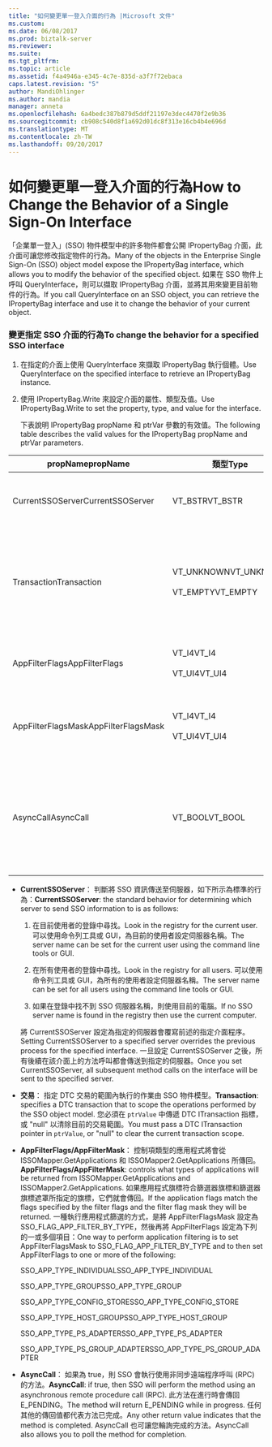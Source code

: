 ```yaml
---
title: "如何變更單一登入介面的行為 |Microsoft 文件"
ms.custom: 
ms.date: 06/08/2017
ms.prod: biztalk-server
ms.reviewer: 
ms.suite: 
ms.tgt_pltfrm: 
ms.topic: article
ms.assetid: f4a4946a-e345-4c7e-835d-a3f7f72ebaca
caps.latest.revision: "5"
author: MandiOhlinger
ms.author: mandia
manager: anneta
ms.openlocfilehash: 6a4bedc387b879d5ddf21197e3dec4470f2e9b36
ms.sourcegitcommit: cb908c540d8f1a692d01dc8f313e16cb4b4e696d
ms.translationtype: MT
ms.contentlocale: zh-TW
ms.lasthandoff: 09/20/2017
---
```

# <a name="how-to-change-the-behavior-of-a-single-sign-on-interface"></a><span data-ttu-id="25f6d-102">如何變更單一登入介面的行為</span><span class="sxs-lookup"><span data-stu-id="25f6d-102">How to Change the Behavior of a Single Sign-On Interface</span></span>
<span data-ttu-id="25f6d-103">「企業單一登入」(SSO) 物件模型中的許多物件都會公開 IPropertyBag 介面，此介面可讓您修改指定物件的行為。</span><span class="sxs-lookup"><span data-stu-id="25f6d-103">Many of the objects in the Enterprise Single Sign-On (SSO) object model expose the IPropertyBag interface, which allows you to modify the behavior of the specified object.</span></span> <span data-ttu-id="25f6d-104">如果在 SSO 物件上呼叫 QueryInterface，則可以擷取 IPropertyBag 介面，並將其用來變更目前物件的行為。</span><span class="sxs-lookup"><span data-stu-id="25f6d-104">If you call QueryInterface on an SSO object, you can retrieve the IPropertyBag interface and use it to change the behavior of your current object.</span></span>  
  
### <a name="to-change-the-behavior-for-a-specified-sso-interface"></a><span data-ttu-id="25f6d-105">變更指定 SSO 介面的行為</span><span class="sxs-lookup"><span data-stu-id="25f6d-105">To change the behavior for a specified SSO interface</span></span>  
  
1.  <span data-ttu-id="25f6d-106">在指定的介面上使用 QueryInterface 來擷取 IPropertyBag 執行個體。</span><span class="sxs-lookup"><span data-stu-id="25f6d-106">Use QueryInterface on the specified interface to retrieve an IPropertyBag instance.</span></span>  
  
2.  <span data-ttu-id="25f6d-107">使用 IPropertyBag.Write 來設定介面的屬性、類型及值。</span><span class="sxs-lookup"><span data-stu-id="25f6d-107">Use IPropertyBag.Write to set the property, type, and value for the interface.</span></span>  
  
     <span data-ttu-id="25f6d-108">下表說明 IPropertyBag propName 和 ptrVar 參數的有效值。</span><span class="sxs-lookup"><span data-stu-id="25f6d-108">The following table describes the valid values for the IPropertyBag propName and ptrVar parameters.</span></span>  
  
|<span data-ttu-id="25f6d-109">propName</span><span class="sxs-lookup"><span data-stu-id="25f6d-109">propName</span></span>|<span data-ttu-id="25f6d-110">類型</span><span class="sxs-lookup"><span data-stu-id="25f6d-110">Type</span></span>|<span data-ttu-id="25f6d-111">ptrValue</span><span class="sxs-lookup"><span data-stu-id="25f6d-111">ptrValue</span></span>|<span data-ttu-id="25f6d-112">可用於</span><span class="sxs-lookup"><span data-stu-id="25f6d-112">Usable On</span></span>|  
|--------------|----------|--------------|---------------|  
|<span data-ttu-id="25f6d-113">CurrentSSOServer</span><span class="sxs-lookup"><span data-stu-id="25f6d-113">CurrentSSOServer</span></span>|<span data-ttu-id="25f6d-114">VT_BSTR</span><span class="sxs-lookup"><span data-stu-id="25f6d-114">VT_BSTR</span></span>|<span data-ttu-id="25f6d-115">要將資訊傳送至的伺服器的名稱</span><span class="sxs-lookup"><span data-stu-id="25f6d-115">Name of the server to send the information to</span></span>|<span data-ttu-id="25f6d-116">全部</span><span class="sxs-lookup"><span data-stu-id="25f6d-116">All</span></span>|  
|<span data-ttu-id="25f6d-117">Transaction</span><span class="sxs-lookup"><span data-stu-id="25f6d-117">Transaction</span></span>|<span data-ttu-id="25f6d-118">VT_UNKNOWN</span><span class="sxs-lookup"><span data-stu-id="25f6d-118">VT_UNKNOWN</span></span><br /><br /> <span data-ttu-id="25f6d-119">VT_EMPTY</span><span class="sxs-lookup"><span data-stu-id="25f6d-119">VT_EMPTY</span></span>|<span data-ttu-id="25f6d-120">DTC ITransaction 指標，或 NULL 以清除範圍。</span><span class="sxs-lookup"><span data-stu-id="25f6d-120">A DTC ITransaction pointer, or NULL to clear the scope.</span></span>|<span data-ttu-id="25f6d-121">ISSOConfigStore::SetConfigInfo</span><span class="sxs-lookup"><span data-stu-id="25f6d-121">ISSOConfigStore::SetConfigInfo</span></span><br /><span data-ttu-id="25f6d-122">ISSOConfigStore::GetConfigInfo</span><span class="sxs-lookup"><span data-stu-id="25f6d-122">ISSOConfigStore::GetConfigInfo</span></span> <br /><span data-ttu-id="25f6d-123">ISSOConfigStore::DeleteConfigInfo</span><span class="sxs-lookup"><span data-stu-id="25f6d-123">ISSOConfigStore::DeleteConfigInfo</span></span><br /><br /> <span data-ttu-id="25f6d-124">ISSOAdmin::CreateApplication</span><span class="sxs-lookup"><span data-stu-id="25f6d-124">ISSOAdmin::CreateApplication</span></span><br /><span data-ttu-id="25f6d-125">ISSOAdmin::DeleteApplication</span><span class="sxs-lookup"><span data-stu-id="25f6d-125">ISSOAdmin::DeleteApplication</span></span> <br /><span data-ttu-id="25f6d-126">ISSOAdmin::UpdateApplication</span><span class="sxs-lookup"><span data-stu-id="25f6d-126">ISSOAdmin::UpdateApplication</span></span><br /><span data-ttu-id="25f6d-127">ISSOAdmin::CreateFieldInfo</span><span class="sxs-lookup"><span data-stu-id="25f6d-127">ISSOAdmin::CreateFieldInfo</span></span><br /><br /> <span data-ttu-id="25f6d-128">ISSOMapper::GetFieldInfo</span><span class="sxs-lookup"><span data-stu-id="25f6d-128">ISSOMapper::GetFieldInfo</span></span>|  
|<span data-ttu-id="25f6d-129">AppFilterFlags</span><span class="sxs-lookup"><span data-stu-id="25f6d-129">AppFilterFlags</span></span>|<span data-ttu-id="25f6d-130">VT_I4</span><span class="sxs-lookup"><span data-stu-id="25f6d-130">VT_I4</span></span><br /><br /> <span data-ttu-id="25f6d-131">VT_UI4</span><span class="sxs-lookup"><span data-stu-id="25f6d-131">VT_UI4</span></span>|<span data-ttu-id="25f6d-132">控制要篩選之應用程式的旗標。</span><span class="sxs-lookup"><span data-stu-id="25f6d-132">Flags to control what application to filter.</span></span>|<span data-ttu-id="25f6d-133">ISSOMapper::GetApplications</span><span class="sxs-lookup"><span data-stu-id="25f6d-133">ISSOMapper::GetApplications</span></span><br /><br /> <span data-ttu-id="25f6d-134">ISSOMapper2::GetApplications2</span><span class="sxs-lookup"><span data-stu-id="25f6d-134">ISSOMapper2::GetApplications2</span></span>|  
|<span data-ttu-id="25f6d-135">AppFilterFlagsMask</span><span class="sxs-lookup"><span data-stu-id="25f6d-135">AppFilterFlagsMask</span></span>|<span data-ttu-id="25f6d-136">VT_I4</span><span class="sxs-lookup"><span data-stu-id="25f6d-136">VT_I4</span></span><br /><br /> <span data-ttu-id="25f6d-137">VT_UI4</span><span class="sxs-lookup"><span data-stu-id="25f6d-137">VT_UI4</span></span>|<span data-ttu-id="25f6d-138">控制要篩選之應用程式的旗標遮罩。</span><span class="sxs-lookup"><span data-stu-id="25f6d-138">Flag mask to control what application to filter.</span></span>|<span data-ttu-id="25f6d-139">ISSOMapper::GetApplications</span><span class="sxs-lookup"><span data-stu-id="25f6d-139">ISSOMapper::GetApplications</span></span><br /><br /> <span data-ttu-id="25f6d-140">ISSOMapper2::GetApplications2</span><span class="sxs-lookup"><span data-stu-id="25f6d-140">ISSOMapper2::GetApplications2</span></span>|  
|<span data-ttu-id="25f6d-141">AsyncCall</span><span class="sxs-lookup"><span data-stu-id="25f6d-141">AsyncCall</span></span>|<span data-ttu-id="25f6d-142">VT_BOOL</span><span class="sxs-lookup"><span data-stu-id="25f6d-142">VT_BOOL</span></span>|<span data-ttu-id="25f6d-143">若為 True，則使用非同步 RPC 進行呼叫；若為 False，則使用同步 RPC。</span><span class="sxs-lookup"><span data-stu-id="25f6d-143">True to call using an async RPC; false to use a synchronous RPC.</span></span>|<span data-ttu-id="25f6d-144">ISSOConfigOM::GetServerStatus</span><span class="sxs-lookup"><span data-stu-id="25f6d-144">ISSOConfigOM::GetServerStatus</span></span><br /><br /> <span data-ttu-id="25f6d-145">ISSOAdmin::GetGlobalInfo</span><span class="sxs-lookup"><span data-stu-id="25f6d-145">ISSOAdmin::GetGlobalInfo</span></span>|  
  
-   <span data-ttu-id="25f6d-146">**CurrentSSOServer**： 判斷將 SSO 資訊傳送至伺服器，如下所示為標準的行為：</span><span class="sxs-lookup"><span data-stu-id="25f6d-146">**CurrentSSOServer**: the standard behavior for determining which server to send SSO information to is as follows:</span></span>  
  
    1.  <span data-ttu-id="25f6d-147">在目前使用者的登錄中尋找。</span><span class="sxs-lookup"><span data-stu-id="25f6d-147">Look in the registry for the current user.</span></span> <span data-ttu-id="25f6d-148">可以使用命令列工具或 GUI，為目前的使用者設定伺服器名稱。</span><span class="sxs-lookup"><span data-stu-id="25f6d-148">The server name can be set for the current user using the command line tools or GUI.</span></span>  
  
    2.  <span data-ttu-id="25f6d-149">在所有使用者的登錄中尋找。</span><span class="sxs-lookup"><span data-stu-id="25f6d-149">Look in the registry for all users.</span></span> <span data-ttu-id="25f6d-150">可以使用命令列工具或 GUI，為所有的使用者設定伺服器名稱。</span><span class="sxs-lookup"><span data-stu-id="25f6d-150">The server name can be set for all users using the command line tools or GUI.</span></span>  
  
    3.  <span data-ttu-id="25f6d-151">如果在登錄中找不到 SSO 伺服器名稱，則使用目前的電腦。</span><span class="sxs-lookup"><span data-stu-id="25f6d-151">If no SSO server name is found in the registry then use the current computer.</span></span>  
  
     <span data-ttu-id="25f6d-152">將 CurrentSSOServer 設定為指定的伺服器會覆寫前述的指定介面程序。</span><span class="sxs-lookup"><span data-stu-id="25f6d-152">Setting CurrentSSOServer to a specified server overrides the previous process for the specified interface.</span></span> <span data-ttu-id="25f6d-153">一旦設定 CurrentSSOServer 之後，所有後續在該介面上的方法呼叫都會傳送到指定的伺服器。</span><span class="sxs-lookup"><span data-stu-id="25f6d-153">Once you set CurrentSSOServer, all subsequent method calls on the interface will be sent to the specified server.</span></span>  
  
-   <span data-ttu-id="25f6d-154">**交易**： 指定 DTC 交易的範圍內執行的作業由 SSO 物件模型。</span><span class="sxs-lookup"><span data-stu-id="25f6d-154">**Transaction**: specifies a DTC transaction that to scope the operations performed by the SSO object model.</span></span> <span data-ttu-id="25f6d-155">您必須在 `ptrValue` 中傳遞 DTC ITransaction 指標，或 "null" 以清除目前的交易範圍。</span><span class="sxs-lookup"><span data-stu-id="25f6d-155">You must pass a DTC ITransaction pointer in `ptrValue`, or "null" to clear the current transaction scope.</span></span>  
  
-   <span data-ttu-id="25f6d-156">**AppFilterFlags/AppFilterMask**： 控制項類型的應用程式將會從 ISSOMapper.GetApplications 和 ISSOMapper2.GetApplications 所傳回。</span><span class="sxs-lookup"><span data-stu-id="25f6d-156">**AppFilterFlags/AppFilterMask**: controls what types of applications will be returned from ISSOMapper.GetApplications and ISSOMapper2.GetApplications.</span></span> <span data-ttu-id="25f6d-157">如果應用程式旗標符合篩選器旗標和篩選器旗標遮罩所指定的旗標，它們就會傳回。</span><span class="sxs-lookup"><span data-stu-id="25f6d-157">If the application flags match the flags specified by the filter flags and the filter flag mask they will be returned.</span></span> <span data-ttu-id="25f6d-158">一種執行應用程式篩選的方式，是將 AppFilterFlagsMask 設定為 SSO_FLAG_APP_FILTER_BY_TYPE，然後再將 AppFilterFlags 設定為下列的一或多個項目：</span><span class="sxs-lookup"><span data-stu-id="25f6d-158">One way to perform application filtering is to set AppFilterFlagsMask to SSO_FLAG_APP_FILTER_BY_TYPE and to then set AppFilterFlags to one or more of the following:</span></span>  
  
     <span data-ttu-id="25f6d-159">SSO_APP_TYPE_INDIVIDUAL</span><span class="sxs-lookup"><span data-stu-id="25f6d-159">SSO_APP_TYPE_INDIVIDUAL</span></span>  
  
     <span data-ttu-id="25f6d-160">SSO_APP_TYPE_GROUP</span><span class="sxs-lookup"><span data-stu-id="25f6d-160">SSO_APP_TYPE_GROUP</span></span>  
  
     <span data-ttu-id="25f6d-161">SSO_APP_TYPE_CONFIG_STORE</span><span class="sxs-lookup"><span data-stu-id="25f6d-161">SSO_APP_TYPE_CONFIG_STORE</span></span>  
  
     <span data-ttu-id="25f6d-162">SSO_APP_TYPE_HOST_GROUP</span><span class="sxs-lookup"><span data-stu-id="25f6d-162">SSO_APP_TYPE_HOST_GROUP</span></span>  
  
     <span data-ttu-id="25f6d-163">SSO_APP_TYPE_PS_ADAPTER</span><span class="sxs-lookup"><span data-stu-id="25f6d-163">SSO_APP_TYPE_PS_ADAPTER</span></span>  
  
     <span data-ttu-id="25f6d-164">SSO_APP_TYPE_PS_GROUP_ADAPTER</span><span class="sxs-lookup"><span data-stu-id="25f6d-164">SSO_APP_TYPE_PS_GROUP_ADAPTER</span></span>  
  
-   <span data-ttu-id="25f6d-165">**AsyncCall**： 如果為 true，則 SSO 會執行使用非同步遠端程序呼叫 (RPC) 的方法。</span><span class="sxs-lookup"><span data-stu-id="25f6d-165">**AsyncCall**: if true, then SSO will perform the method using an asynchronous remote procedure call (RPC).</span></span> <span data-ttu-id="25f6d-166">此方法在進行時會傳回 E_PENDING。</span><span class="sxs-lookup"><span data-stu-id="25f6d-166">The method will return E_PENDING while in progress.</span></span> <span data-ttu-id="25f6d-167">任何其他的傳回值都代表方法已完成。</span><span class="sxs-lookup"><span data-stu-id="25f6d-167">Any other return value indicates that the method is completed.</span></span> <span data-ttu-id="25f6d-168">AsyncCall 也可讓您輪詢完成的方法。</span><span class="sxs-lookup"><span data-stu-id="25f6d-168">AsyncCall also allows you to poll the method for completion.</span></span>